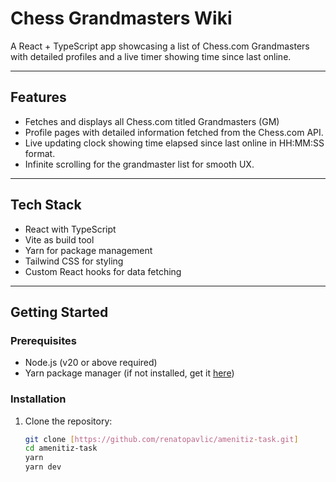 # Chess Grandmasters Wiki

A React + TypeScript app showcasing a list of Chess.com Grandmasters with detailed profiles and a live timer showing time since last online.

---

## Features

- Fetches and displays all Chess.com titled Grandmasters (GM)
- Profile pages with detailed information fetched from the Chess.com API.
- Live updating clock showing time elapsed since last online in HH:MM:SS format.
- Infinite scrolling for the grandmaster list for smooth UX.

---

## Tech Stack

- React with TypeScript
- Vite as build tool
- Yarn for package management
- Tailwind CSS for styling
- Custom React hooks for data fetching

---

## Getting Started

### Prerequisites

- Node.js (v20 or above required)
- Yarn package manager (if not installed, get it [here](https://classic.yarnpkg.com/en/docs/install))

### Installation

1. Clone the repository:

   ```bash
   git clone [https://github.com/renatopavlic/amenitiz-task.git]
   cd amenitiz-task
   yarn
   yarn dev
   ```
